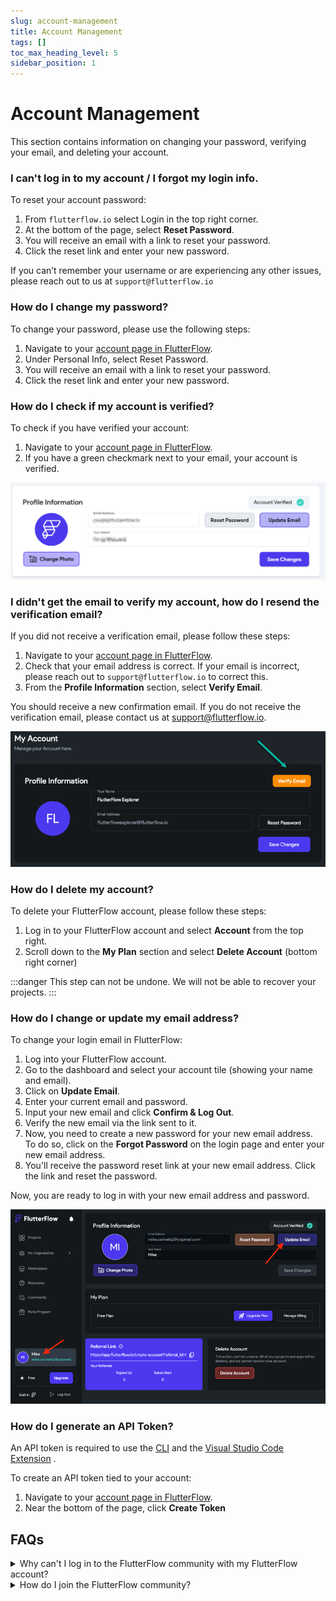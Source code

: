 ```yaml
---
slug: account-management
title: Account Management
tags: []
toc_max_heading_level: 5
sidebar_position: 1
---
```


# Account Management
This section contains information on changing your password, verifying your email, and deleting your account.

### I can't log in to my account / I forgot my login info.
To reset your account password:

1. From `flutterflow.io` select Login in the top right corner.
2. At the bottom of the page, select **Reset Password**.
3. You will receive an email with a link to reset your password.
4. Click the reset link and enter your new password.

If you can’t remember your username or are experiencing any other issues, please reach out to us at `support@flutterflow.io`


### How do I change my password?
To change your password, please use the following steps:

1. Navigate to your [account page in FlutterFlow](https://app.flutterflow.io/account).
2. Under Personal Info, select Reset Password.
3. You will receive an email with a link to reset your password.
4. Click the reset link and enter your new password.


### How do I check if my account is verified?
To check if you have verified your account:

1. Navigate to your [account page in FlutterFlow](https://app.flutterflow.io/account).
2. If you have a green checkmark next to your email, your account is verified.

![check-account-verification.png](imgs/check-account-verification.png)

### I didn't get the email to verify my account, how do I resend the verification email?
If you did not receive a verification email, please follow these steps:

1. Navigate to your [account page in FlutterFlow](https://app.flutterflow.io/account).
2. Check that your email address is correct. If your email is incorrect, please reach out to `support@flutterflow.io` to correct this. 
3. From the **Profile Information** section, select **Verify Email**.

You should receive a new confirmation email. If you do not receive the verification email, please contact us at support@flutterflow.io.

![email-verification.png](imgs/email-verification.png)

### How do I delete my account?
To delete your FlutterFlow account, please follow these steps:

1. Log in to your FlutterFlow account and select **Account** from the top right.
2. Scroll down to the **My Plan** section and select **Delete Account** (bottom right corner)

:::danger
This step can not be undone. We will not be able to recover your projects.
:::


### How do I change or update my email address?
To change your login email in FlutterFlow:

1. Log into your FlutterFlow account. 
2. Go to the dashboard and select your account tile (showing your name and email). 
3. Click on **Update Email**. 
4. Enter your current email and password. 
5. Input your new email and click **Confirm & Log Out**. 
6. Verify the new email via the link sent to it. 
7. Now, you need to create a new password for your new email address. To do so, click on the **Forgot Password** on the login page and enter your new email address. 
8. You'll receive the password reset link at your new email address. Click the link and reset the password.

Now, you are ready to log in with your new email address and password.

![update-email.png](imgs/update-email.png)

### How do I generate an API Token?
An API token is required to use the [CLI](../testing-deployment-publishing/exporting-code/ff-cli.md) and the [Visual Studio Code Extension](../ff-concepts/adding-customization/vscode-extension.md)
.

To create an API token tied to your account:

1. Navigate to your [account page in FlutterFlow](https://app.flutterflow.io/account).
2. Near the bottom of the page, click **Create Token**

## FAQs

<details>
<summary>Why can't I log in to the FlutterFlow community with my FlutterFlow account?</summary>

The FlutterFlow community is hosted on a separate platform and requires its own login credentials.  
Your FlutterFlow account does not automatically grant access to the community.

</details>

<details>
<summary>How do I join the FlutterFlow community?</summary>

1. On the **Dashboard** screen, click **Resources**.  
2. Select **Join Community**.  
3. Check your inbox for an invitation email from **no-reply@circle.so**.  
4. Select **Accept the invitation** in the email and complete the account setup.
  
   ![Community Invitation Email](imgs/20250430121510782041.png)

</details>